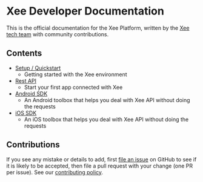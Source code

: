 # Xee Developer Documentation

This is the official documentation for the Xee Platform, written by the [Xee tech team](https://twitter.com/@Xee_ENG) with community contributions.

## Contents

- [Setup / Quickstart](setup/README.md)
    - Getting started with the Xee environment
- [Rest API](api/README.md)
    - Start your first app connected with Xee
- [Android SDK](android/README.md)
    - An Android toolbox that helps you deal with Xee API without doing the requests
- [iOS SDK](ios/README.md)
    - An iOS toolbox that helps you deal with Xee API without doing the requests

## Contributions

If you see any mistake or details to add, first [file an issue](http://github.com/xee-lab/documentation/issues) on GitHub to see if it is likely to be accepted, then file a pull request with your change (one PR per issue).
See our [contributing policy](CONTRIBUTING.md).
